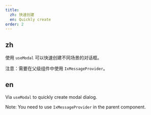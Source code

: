 ```yaml
---
title:
  zh: 快速创建
  en: Quickly create
order: 2
---
```


## zh

使用 `useModal` 可以快速创建不同场景的对话框。

注意：需要在父级组件中使用 `IxMessageProvider`。

## en

Via `useModal` to quickly create modal dialog.

Note: You need to use `IxMessageProvider` in the parent component.
